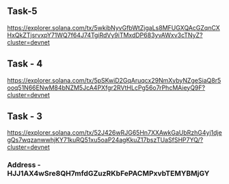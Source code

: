 ## Task-5
https://explorer.solana.com/tx/5wkibNyvGfbWtZjgaLs8MFUGXQAcGZqnCXHxQkZTjsrvxpY71WQ7f64J74TgiRdVy9iTMxdDP683yvAWxv3cTNyZ?cluster=devnet

## Task - 4
https://explorer.solana.com/tx/5pSKwiD2GqAruqcx29NmXybyNZgeSiaQ8r5ooq51N66ENwM84bNZM5JcA4PXfgr2RVtHLcPg56o7rPhcMAieyQ9F?cluster=devnet

## Task - 3
https://explorer.solana.com/tx/52J426wRJG65Hn7XXAwkGaUbRzhG4yj1djegQs7wqzanwwhjKY71kuRQ51xu5oaP24agKkuZ17bszTUaSfSHP7YQ/?cluster=devnet

### Address - HJJ1AX4wSre8QH7mfdGZuzRKbFePACMPxvbTEMYBMjGY
